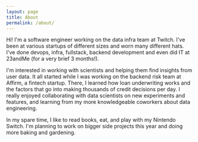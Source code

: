 ```yaml
---
layout: page
title: About
permalink: /about/
---
```


Hi! I'm a software engineer working on the data infra team at Twitch. I've been at various startups of different sizes and worn many different hats. I've done devops, infra, fullstack, backend development and even did IT at 23andMe (for a very brief 3 months!).

I'm interested in working with scientists and helping them find insights from user data. It all started while I was working on the backend risk team at Affirm, a fintech startup. There, I learned how loan underwriting works and the factors that go into making thousands of credit decisions per day. I really enjoyed collaborating with data scientists on new experiments and features, and learning from my more knowledgeable coworkers about data engineering.

In my spare time, I like to read books, eat, and play with my Nintendo Switch. I'm planning to work on bigger side projects this year and doing more baking and gardening.
